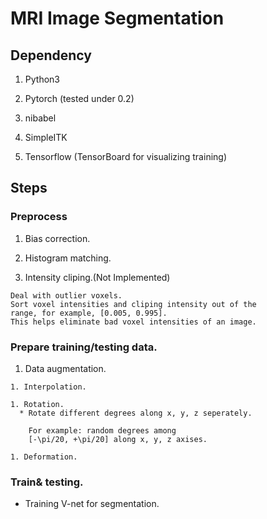 # MRI Image Segmentation

## Dependency

  1. Python3

  1. Pytorch (tested under 0.2)

  1. nibabel

  1. SimpleITK

  1. Tensorflow (TensorBoard for visualizing training)

## Steps

### Preprocess

  1. Bias correction.

  1. Histogram matching.

  1. Intensity cliping.(Not Implemented)

    Deal with outlier voxels.
    Sort voxel intensities and cliping intensity out of the
    range, for example, [0.005, 0.995].
    This helps eliminate bad voxel intensities of an image.

### Prepare training/testing data.
  1. Data augmentation.

    1. Interpolation.

    1. Rotation.
      * Rotate different degrees along x, y, z seperately.
      
        For example: random degrees among
        [-\pi/20, +\pi/20] along x, y, z axises.

    1. Deformation.

### Train& testing.

  * Training V-net for segmentation.

